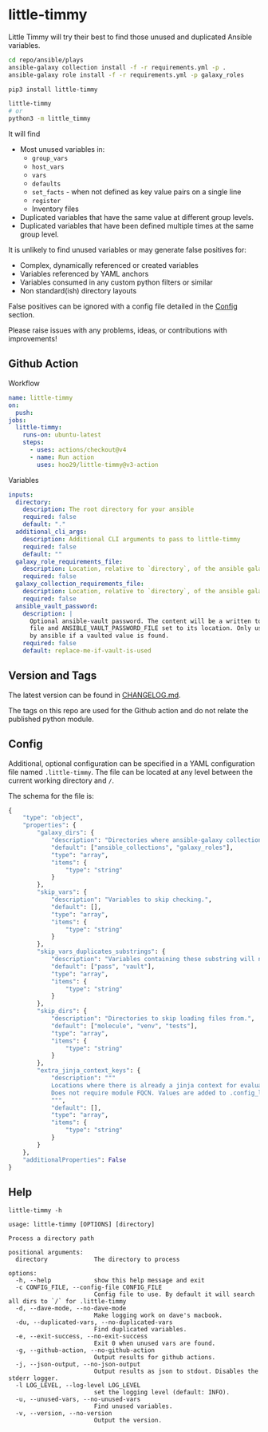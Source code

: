 # little-timmy

Little Timmy will try their best to find those unused and duplicated Ansible variables.

```sh
cd repo/ansible/plays
ansible-galaxy collection install -f -r requirements.yml -p .
ansible-galaxy role install -f -r requirements.yml -p galaxy_roles

pip3 install little-timmy

little-timmy
# or 
python3 -m little_timmy
```

It will find

- Most unused variables in:
  - `group_vars`
  - `host_vars`
  - `vars`
  - `defaults`
  - `set_facts` - when not defined as key value pairs on a single line
  - `register`
  - Inventory files
- Duplicated variables that have the same value at different group levels.
- Duplicated variables that have been defined multiple times at the same group level.

It is unlikely to find unused variables or may generate false positives for:

- Complex, dynamically referenced or created variables
- Variables referenced by YAML anchors
- Variables consumed in any custom python filters or similar
- Non standard(ish) directory layouts

False positives can be ignored with a config file detailed in the [Config](#config) section.

Please raise issues with any problems, ideas, or contributions with improvements!

## Github Action

Workflow

```yaml
name: little-timmy
on:
  push:
jobs:
  little-timmy:
    runs-on: ubuntu-latest
    steps:
      - uses: actions/checkout@v4
      - name: Run action
        uses: hoo29/little-timmy@v3-action
```

Variables

```yaml
inputs:
  directory:
    description: The root directory for your ansible
    required: false
    default: "."
  additional_cli_args:
    description: Additional CLI arguments to pass to little-timmy
    required: false
    default: ""
  galaxy_role_requirements_file:
    description: Location, relative to `directory`, of the ansible galaxy roles requirements file.
    required: false
  galaxy_collection_requirements_file:
    description: Location, relative to `directory`, of the ansible galaxy collections requirements file.
    required: false
  ansible_vault_password:
    description: |
      Optional ansible-vault password. The content will be a written to a 
      file and ANSIBLE_VAULT_PASSWORD_FILE set to its location. Only used
      by ansible if a vaulted value is found.
    required: false
    default: replace-me-if-vault-is-used
```

## Version and Tags

The latest version can be found in [CHANGELOG.md](./CHANGELOG.md).

The tags on this repo are used for the Github action and do not relate the published
python module.

## Config

Additional, optional configuration can be specified in a YAML configuration file named `.little-timmy`.
The file can be located at any level between the current working directory and `/`.

The schema for the file is:

```python
{
    "type": "object",
    "properties": {
        "galaxy_dirs": {
            "description": "Directories where ansible-galaxy collections and roles have been installed. Must be within the directory being scanned.",
            "default": ["ansible_collections", "galaxy_roles"],
            "type": "array",
            "items": {
                "type": "string"
            }
        },
        "skip_vars": {
            "description": "Variables to skip checking.",
            "default": [],
            "type": "array",
            "items": {
                "type": "string"
            }
        },
        "skip_vars_duplicates_substrings": {
            "description": "Variables containing these substring will not be checked for duplication. This is in addition to skip_vars.",
            "default": ["pass", "vault"],
            "type": "array",
            "items": {
                "type": "string"
            }
        },
        "skip_dirs": {
            "description": "Directories to skip loading files from.",
            "default": ["molecule", "venv", "tests"],
            "type": "array",
            "items": {
                "type": "string"
            }
        },
        "extra_jinja_context_keys": {
            "description": """
            Locations where there is already a jinja context for evaluation e.g. `when` and `assert.that`.
            Does not require module FQCN. Values are added to .config_loader.DEFAULT_JINJA_CONTEXT_KEYS.
            """,
            "default": [],
            "type": "array",
            "items": {
                "type": "string"
            }
        }
    },
    "additionalProperties": False
}
```

## Help

```text
little-timmy -h

usage: little-timmy [OPTIONS] [directory]

Process a directory path

positional arguments:
  directory             The directory to process

options:
  -h, --help            show this help message and exit
  -c CONFIG_FILE, --config-file CONFIG_FILE
                        Config file to use. By default it will search all dirs to `/` for .little-timmy
  -d, --dave-mode, --no-dave-mode
                        Make logging work on dave's macbook.
  -du, --duplicated-vars, --no-duplicated-vars
                        Find duplicated variables.
  -e, --exit-success, --no-exit-success
                        Exit 0 when unused vars are found.
  -g, --github-action, --no-github-action
                        Output results for github actions.
  -j, --json-output, --no-json-output
                        Output results as json to stdout. Disables the stderr logger.
  -l LOG_LEVEL, --log-level LOG_LEVEL
                        set the logging level (default: INFO).
  -u, --unused-vars, --no-unused-vars
                        Find unused variables.
  -v, --version, --no-version
                        Output the version.
```

